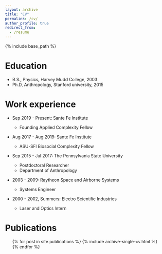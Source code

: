 ```yaml
---
layout: archive
title: "CV"
permalink: /cv/
author_profile: true
redirect_from:
  - /resume
---
```


{% include base_path %}

Education
======
* B.S., Physics, Harvey Mudd College, 2003
* Ph.D, Anthropology, Stanford university, 2015

Work experience
======
* Sep 2019 - Present: Sante Fe Institute
  * Founding Applied Complexity Fellow

* Aug 2017 - Aug 2019: Sante Fe Institute
  * ASU-SFI Biosocial Complexity Fellow

* Sep 2015 - Jul 2017: The Pennsylvania State University
  * Postdoctoral Researcher
  * Department of Anthropology

* 2003 - 2009: Raytheon Space and Airborne Systems
  * Systems Engineer

* 2000 - 2002, Summers: Electro Scientific Industries
  * Laser and Optics Intern

Publications
======
  <ul>{% for post in site.publications %}
    {% include archive-single-cv.html %}
  {% endfor %}</ul>

<!---  
Talks
======
  <ul>{% for post in site.talks %}
    {% include archive-single-talk-cv.html %}
  {% endfor %}</ul>
--->

